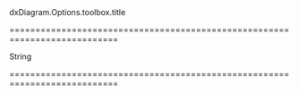 <!--id-->dxDiagram.Options.toolbox.title<!--/id-->
===========================================================================
<!--type-->String<!--/type-->
===========================================================================

<!--shortDescription-->

<!--/shortDescription-->

<!--fullDescription-->

<!--/fullDescription-->